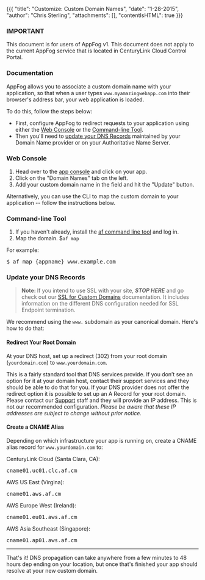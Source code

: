 {{{
  "title": "Customize: Custom Domain Names",
  "date": "1-28-2015",
  "author": "Chris Sterling",
  "attachments": [],
  "contentIsHTML": true
}}}

### IMPORTANT

This document is for users of AppFog v1. This document does not apply to the current AppFog service that is located in CenturyLink Cloud Control Portal.

### Documentation

<p>AppFog allows you to associate a custom domain name with your application, so that when a user types <code>www.myamazingwebapp.com</code> into their browser's address bar, your web application is loaded.</p>
<p>To do this, follow the steps below:</p>
<ul>
<li>First, configure AppFog to redirect requests to your application using either the <a href="#web-console">Web Console</a> or the <a href="#CLI">Command-line Tool</a>.</li>
<li>Then you'll need to <a href="#custom-domain-dns">update your DNS Records</a> maintained by your Domain Name provider or on your Authoritative Name Server.</li>
</ul>
<h3 id="custom-domain-app-console">Web Console</h3>
<ol>
<li>Head over to the <a href="https://console.appfog.com">app console</a> and click on your app.</li>
<li>Click on the "Domain Names" tab on the left.</li>
<li>Add your custom domain name in the field and hit the "Update" button.</li>
</ol>
<p>Alternatively, you can use the CLI to map the custom domain to your application -- follow the instructions below.</p>
<h3 id="custom-domain-af-cli">Command-line Tool</h3>
<ol>
<li>If you haven't already, install the <a href="http://docs.appfog.com/getting-started/af-cli">af command line tool</a> and log in.</li>
<li>Map the domain. $<code>af map</code></li>
</ol>
<p>For example:</p>
<pre>$ af map {appname} www.example.com</pre>
<h3 id="custom-domain-dns">Update your DNS Records</h3>
<blockquote><strong>Note: </strong>If you intend to use SSL with your site, <strong><em>STOP HERE</em></strong> and go check out our <a href="http://docs.appfog.com/customize/ssl">SSL for Custom Domains</a> documentation. It includes information on the different DNS configuration needed for SSL Endpoint termination.</blockquote>
<p>We recommend using the <code>www.</code> subdomain as your canonical domain. Here's how to do that:</p>
<h4>Redirect Your Root Domain</h4>
<p>At your DNS host, set up a redirect (302) from your root domain (<code>yourdomain.com</code>) to <code>www.yourdomain.com</code>.</p>
<p>This is a fairly standard tool that DNS services provide. If you don’t see an option for it at your domain host, contact their support services and they should be able to do that for you. If your DNS provider does not offer the redirect option it is possible to set up an A Record for your root domain. Please contact our <a href="mailto:noc@ctl.io">Support</a> staff and they will provide an IP address. This is not our recommended configuration. <em>Please be aware that these IP addresses are subject to change without prior notice.</em></p>
<h4>Create a CNAME Alias</h4>
<p>Depending on which infrastructure your app is running on, create a CNAME alias record for <code>www.yourdomain.com</code> to:</p>
<p>CenturyLink Cloud (Santa Clara, CA):</p>
<pre>cname01.uc01.clc.af.cm</pre>
<p>AWS US East (Virgina):</p>
<pre>cname01.aws.af.cm</pre>
<p>AWS Europe West (Ireland):</p>
<pre>cname01.eu01.aws.af.cm</pre>
<p>AWS Asia Southeast (Singapore):</p>
<pre>cname01.ap01.aws.af.cm</pre>
<hr />
<p>That's it! DNS propagation can take anywhere from a few minutes to 48 hours dep ending on your location, but once that's finished your app should resolve at your new custom domain.</p>

